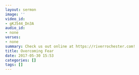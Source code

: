 ```yaml
---
layout: sermon
image: ''
video_id:
- gKJ544_Dn3A
audio_id:
- none
verses:
- none
summary: Check us out online at https://riverrochester.com!
title: Overcoming Fear
date: 2017-05-30 15:53
categories: []
tags: []
---
```


